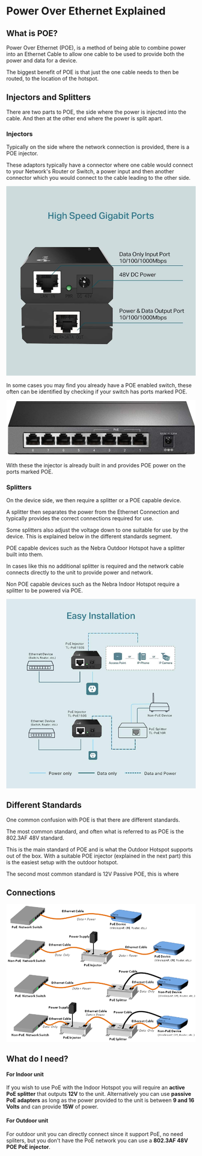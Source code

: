 # Power Over Ethernet Explained

## What is POE?

Power Over Ethernet (POE), is a method of being able to combine power into an Ethernet Cable to allow one cable to be used to provide both the power and data for a device.

The biggest benefit of POE is that just the one cable needs to then be routed, to the location of the hotspot.


## Injectors and Splitters

There are two parts to POE, the side where the power is injected into the cable. And then at the other end where the power is split apart.

### Injectors

Typically on the side where the network connection is provided, there is a POE injector.

These adaptors typically have a connector where one cable would connect to your Network's Router or Switch, a power input and then another connector which you would connect to the cable leading to the other side.

![TP Link POE Injector](../media/photos/tplink-poe.jpg  ':size=800')

In some cases you may find you already have a POE enabled switch, these often can be identified by checking if your switch has ports marked POE.

![TP Link POE Switch](../media/photos/tplink-switch.jpg  ':size=800')

With these the injector is already built in and provides POE power on the ports marked POE.

### Splitters

On the device side, we then require a splitter or a POE capable device.

A splitter then separates the power from the Ethernet Connection and typically provides the correct connections required for use.

Some splitters also adjust the voltage down to one suitable for use by the device. This is explained below in the different standards segment.

POE capable devices such as the Nebra Outdoor Hotspot have a splitter built into them.

In cases like this no additional splitter is required and the network cable connects directly to the unit to provide power and network.

Non POE capable devices such as the Nebra Indoor Hotspot require a splitter to be powered via POE.

![TP Link POE Diagram](../media/photos/tplink-poe-diag.jpg  ':size=800')


## Different Standards

One common confusion with POE is that there are different standards.

The most common standard, and often what is referred to as POE is the 802.3AF 48V standard.

This is the main standard of POE and is what the Outdoor Hotspot supports out of the box. With a suitable POE injector (explained in the next part) this is the easiest setup with the outdoor hotspot.


The second most common standard is 12V Passive POE, this is where

## Connections

![PoE Diagram](../media/diagrams/PoE20Diagrams.png)


## What do I need?

#### For Indoor unit

If you wish to use PoE with the Indoor Hotspot you will require an **active PoE splitter** that outputs **12V** to the unit. Alternatively you can use **passive PoE adapters** as long as the power provided to the unit is between **9 and 16 Volts** and can provide **15W** of power.

#### For Outdoor unit

For outdoor unit you can directly connect since it support PoE, no need spliters, but you don't have the PoE network you can use a **802.3AF 48V POE PoE injector**. 